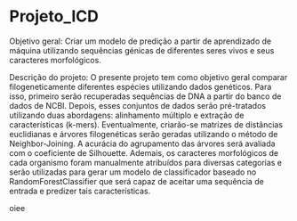 # Projeto_ICD
Objetivo geral: Criar um modelo de predição a partir de aprendizado de máquina utilizando sequências génicas de diferentes seres vivos e seus caracteres morfológicos.

Descrição do projeto:
O presente projeto tem como objetivo geral comparar filogeneticamente diferentes espécies utilizando dados genéticos. Para isso, primeiro serão recuperadas sequências de DNA a partir do banco de dados de NCBI. Depois, esses conjuntos de dados serão pré-tratados utilizando duas abordagens: alinhamento múltiplo e extração de características (k-mers). Eventualmente, criarão-se matrizes de distâncias euclidianas e árvores filogenéticas serão geradas utilizando o método de Neighbor-Joining. A acurácia do agrupamento das árvores será avaliada com o coeficiente de Silhouette. Ademais, os caracteres morfológicos de cada organismo foram manualmente atribuídos para diversas categorias e serão utilizadas para gerar um modelo de classificador baseado no RandomForestClassifier que será capaz de aceitar uma sequência de entrada e predizer tais características. 

oiee
